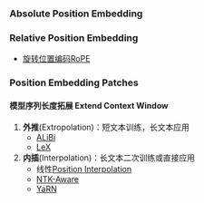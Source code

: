 ### Absolute Position Embedding

### Relative Position Embedding
- [旋转位置编码RoPE](RelativePE/rope.md)

### Position Embedding Patches

#### 模型序列长度拓展 Extend Context Window
1. **外推**(Extropolation)：短文本训练，长文本应用
    - [ALiBi](PE_patch/alibi.md)
    - [LeX](PE_patch/lex.md)
2. **内插**(Interpolation)：长文本二次训练或直接应用
    - 线性[Position Interpolation](PE_patch/pi.md)
    - [NTK-Aware](PE_patch/ntk-aware.md)
    - [YaRN](PE_patch/yarn.md)